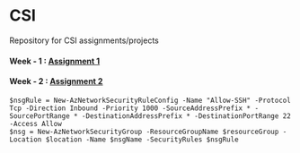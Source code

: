 # CSI
Repository for CSI assignments/projects

#### Week - 1 : [Assignment 1](https://github.com/I-Ishika-012/CSI/blob/main/Week1/Assignment%201.pdf)

#### Week - 2 : [Assignment 2](https://github.com/I-Ishika-012/CSI/blob/main/Week2/Assignment%202.pdf)

```
$nsgRule = New-AzNetworkSecurityRuleConfig -Name "Allow-SSH" -Protocol Tcp -Direction Inbound -Priority 1000 -SourceAddressPrefix * -SourcePortRange * -DestinationAddressPrefix * -DestinationPortRange 22 -Access Allow
$nsg = New-AzNetworkSecurityGroup -ResourceGroupName $resourceGroup -Location $location -Name $nsgName -SecurityRules $nsgRule
```
